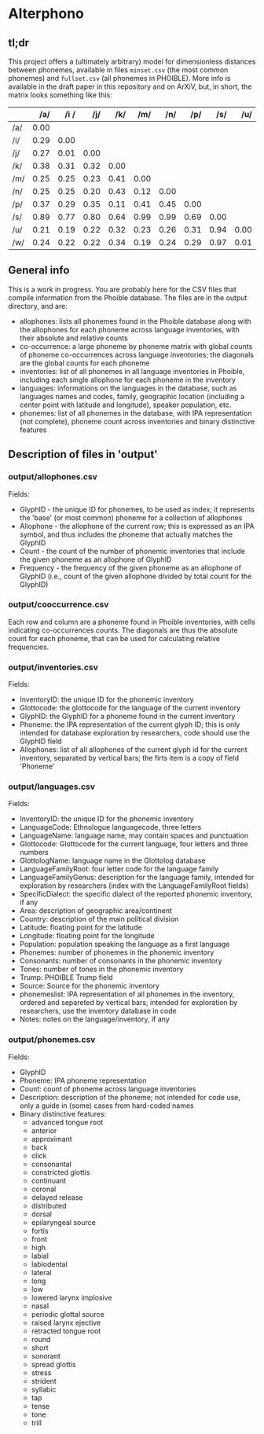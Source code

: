 Alterphono
==========

## tl;dr

This project offers a (ultimately arbitrary) model for dimensionless distances between phonemes, available in files `minset.csv` (the most common phonemes) and `fullset.csv` (all phonemes in PHOIBLE). More info is available in the draft paper in this repository and on ArXiV, but, in short, the matrix looks something like this:

|   |   /a/  |  /i /  |  /j/   |    /k/ | /m/    |    /n/ |    /p/ |   /s/  |    /u/ | /w/    |
|:--|-------:|-------:|-------:|-------:|-------:|-------:|-------:|-------:|-------:|-------:|
| /a/ | 0.00 |      |      |      |      |      |      |      |      |      |
| /i/ | 0.29 | 0.00 |      |      |      |      |      |      |      |      |
| /j/ | 0.27 | 0.01 | 0.00 |      |      |      |      |      |      |      |
| /k/ | 0.38 | 0.31 | 0.32 | 0.00 |      |      |      |      |      |      |
| /m/ | 0.25 | 0.25 | 0.23 | 0.41 | 0.00 |      |      |      |      |      |
| /n/ | 0.25 | 0.25 | 0.20 | 0.43 | 0.12 | 0.00 |      |      |      |      |
| /p/ | 0.37 | 0.29 | 0.35 | 0.11 | 0.41 | 0.45 | 0.00 |      |      |      |
| /s/ | 0.89 | 0.77 | 0.80 | 0.64 | 0.99 | 0.99 | 0.69 | 0.00 |      |      |
| /u/ | 0.21 | 0.19 | 0.22 | 0.32 | 0.23 | 0.26 | 0.31 | 0.94 | 0.00 |      |
| /w/ | 0.24 | 0.22 | 0.22 | 0.34 | 0.19 | 0.24 | 0.29 | 0.97 | 0.01 | 0.00 |


## General info

This is a work in progress. You are probably here for the CSV files that compile information
from the Phoible database. The files are in the output directory, and are:

  - allophones: lists all phonemes found in the Phoible database along with the
    allophones for each phoneme across language inventories, with their absolute and
    relative counts
  - co-occurrence: a large phoneme by phoneme matrix with global counts of phoneme
    co-occurrences across language inventories; the diagonals are the global counts for
    each phoneme
  - inventories: list of all phonemes in all language inventories in Phoible, including
    each single allophone for each phoneme in the inventory
  - languages: informations on the languages in the database, such as languages names and
    codes, family, geographic location (including a center point with latitude and
    longitude), speaker population, etc.
  - phonemes: list of all phonemes in the database, with IPA representation (not complete),
    phoneme count across inventories and binary distinctive features

## Description of files in 'output'

### output/allophones.csv

Fields:
  - GlyphID - the unique ID for phonemes, to be used as index; it represents the 'base'
    (or most common) phoneme for a collection of allophones
  - Allophone - the allophone of the current row; this is expressed as an IPA symbol,
    and thus includes the phoneme that actually matches the GlyphID
  - Count - the count of the number of phonemic inventories that include the given
    phoneme as an allophone of GlyphID
  - Frequency - the frequency of the given phoneme as an allophone of GlyphID (i.e.,
    count of the given allophone divided by total count for the GlyphID)

### output/cooccurrence.csv

Each row and column are a phoneme found in Phoible inventories, with cells indicating
co-occurrences counts. The diagonals are thus the absolute count for each phoneme, that
can be used for calculating relative frequencies. 

### output/inventories.csv

Fields:
  - InventoryID: the unique ID for the phonemic inventory
  - Glottocode: the glottocode for the language of the current inventory
  - GlyphID: the GlyphID for a phoneme found in the current inventory
  - Phoneme: the IPA representation of the current glyph ID; this is only intended
    for database exploration by researchers, code should use the GlyphID field
  - Allophones: list of all allophones of the current glyph id for the current
    inventory, separated by vertical bars; the firts item is a copy of field 'Phoneme'

### output/languages.csv

Fields:
  - InventoryID: the unique ID for the phonemic inventory
  - LanguageCode: Ethnologue languagecode, three letters
  - LanguageName: language name, may contain spaces and punctuation
  - Glottocode: Glottocode for the current language, four letters and three numbers
  - GlottologName: language name in the Glottolog database
  - LanguageFamilyRoot: four letter code for the language family
  - LanguageFamilyGenus: description for the language family, intended for exploration
    by researchers (index with the LanguageFamilyRoot fields)
  - SpecificDialect: the specific dialect of the reported phonemic inventory, if any
  - Area: description of geographic area/continent
  - Country: description of the main political division
  - Latitude: floating point for the latitude
  - Longitude: floating point for the longitude
  - Population: population speaking the language as a first language
  - Phonemes: number of phonemes in the phonemic inventory
  - Consonants: number of consonants in the phonemic inventory
  - Tones: number of tones in the phonemic inventory
  - Trump: PHOIBLE Trump field
  - Source: Source for the phonemic inventory
  - phonemeslist: IPA representation of all phonemes in the inventory, ordered and
    separeted by vertical bars; intended for exploration by researchers, use the
    inventory database in code
  - Notes: notes on the language/inventory, if any

### output/phonemes.csv

Fields:
  - GlyphID
  - Phoneme: IPA phoneme representation
  - Count: count of phoneme across language inventories
  - Description: description of the phoneme; not intended for code use, only a guide
    in (some) cases from hard-coded names
  - Binary distinctive features:
    - advanced tongue root
    - anterior
    - approximant
    - back
    - click
    - consonantal
    - constricted glottis
    - continuant
    - coronal
    - delayed release
    - distributed
    - dorsal
    - epilaryngeal source
    - fortis
    - front
    - high
    - labial
    - labiodental
    - lateral
    - long
    - low
    - lowered larynx implosive
    - nasal
    - periodic glottal source
    - raised larynx ejective
    - retracted tongue root
    - round
    - short
    - sonorant
    - spread glottis
    - stress
    - strident
    - syllabic
    - tap
    - tense
    - tone
    - trill

